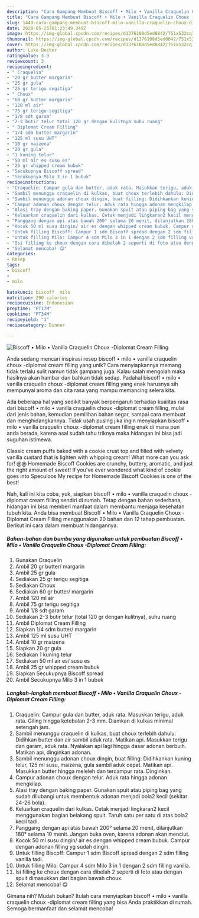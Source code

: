 ```yaml
---
description: "Cara Gampang Membuat Biscoff • Milo • Vanilla Craquelin Choux -Diplomat Cream Filling yang Menggugah Selera"
title: "Cara Gampang Membuat Biscoff • Milo • Vanilla Craquelin Choux -Diplomat Cream Filling yang Menggugah Selera"
slug: 1449-cara-gampang-membuat-biscoff-milo-vanilla-craquelin-choux-diplomat-cream-filling-yang-menggugah-selera
date: 2020-05-25T01:23:49.349Z
image: https://img-global.cpcdn.com/recipes/d1376108d5ed8842/751x532cq70/biscoff-•-milo-•-vanilla-craquelin-choux-diplomat-cream-filling-foto-resep-utama.jpg
thumbnail: https://img-global.cpcdn.com/recipes/d1376108d5ed8842/751x532cq70/biscoff-•-milo-•-vanilla-craquelin-choux-diplomat-cream-filling-foto-resep-utama.jpg
cover: https://img-global.cpcdn.com/recipes/d1376108d5ed8842/751x532cq70/biscoff-•-milo-•-vanilla-craquelin-choux-diplomat-cream-filling-foto-resep-utama.jpg
author: Luke Becker
ratingvalue: 3.9
reviewcount: 3
recipeingredient:
- " Craquelin"
- "20 gr butter margarin"
- "25 gr gula"
- "25 gr terigu segitiga"
- " Choux"
- "60 gr butter margarin"
- "120 ml air"
- "75 gr terigu segitiga"
- "1/8 sdt garam"
- "2-3 butir telur total 120 gr dengan kulitnya suhu ruang"
- " Diplomat Cream Filling"
- "1/4 sdm butter margarin"
- "125 ml susu UHT"
- "10 gr maizena"
- "20 gr gula"
- "1 kuning telur"
- "50 ml air es susu es"
- "25 gr whipped cream bubuk"
- "Secukupnya Biscoff spread"
- "Secukupnya Milo 3 in 1 bubuk"
recipeinstructions:
- "Craquelin: Campur gula dan butter, aduk rata. Masukkan terigu, aduk rata. Giling hingga ketebalan 2-3 mm. Diamkan di kulkas minimal setengah jam."
- "Sambil menunggu craquelin di kulkas, buat choux terlebih dahulu: Didihkan butter dan air sambil aduk rata. Matikan api. Masukkan terigu dan garam, aduk rata. Nyalakan api lagi hingga dasar adonan berbuih. Matikan api, dinginkan adonan."
- "Sambil menunggu adonan choux dingin, buat filling: Didihkankan kuning telur, 125 ml susu, maizena, gula sambil aduk cepat. Matikan api. Masukkan butter hingga meleleh dan tercampur rata. Dinginkan."
- "Campur adonan choux dengan telur. Aduk rata hingga adonan mengkilap."
- "Alasi tray dengan baking paper. Gunakan spuit atau piping bag yang sudah dilubangi untuk membentuk adonan menjadi bola2 kecil (sekitar 24-26 bola)."
- "Keluarkan craquelin dari kulkas. Cetak menjadi lingkaran2 kecil menggunakan bagian belakang spuit. Taruh satu per satu di atas bola2 kecil tadi."
- "Panggang dengan api atas bawah 200° selama 20 menit, dilanjutkan 180° selama 10 menit. Jangan buka oven, karena adonan akan menciut."
- "Kocok 50 ml susu dingin/ air es dengan whipped cream bubuk. Campur dengan adonan filling yg sudah dingin."
- "Untuk filling Biscoff: Campur 1 sdm Biscoff spread dengan 2 sdm filling vanilla tadi."
- "Untuk filling Milo: Campur 4 sdm Milo 3 in 1 dengan 2 sdm filling vanilla."
- "Isi filling ke choux dengan cara dibelah 2 seperti di foto atau dengan spuit dimasukkan dari bagian bawah choux."
- "Selamat mencoba! 😋"
categories:
- Resep
tags:
- biscoff
- 
- milo

katakunci: biscoff  milo 
nutrition: 290 calories
recipecuisine: Indonesian
preptime: "PT17M"
cooktime: "PT34M"
recipeyield: "1"
recipecategory: Dinner

---
```



![Biscoff • Milo • Vanilla Craquelin Choux -Diplomat Cream Filling](https://img-global.cpcdn.com/recipes/d1376108d5ed8842/751x532cq70/biscoff-•-milo-•-vanilla-craquelin-choux-diplomat-cream-filling-foto-resep-utama.jpg)

Anda sedang mencari inspirasi resep biscoff • milo • vanilla craquelin choux -diplomat cream filling yang unik? Cara menyiapkannya memang tidak terlalu sulit namun tidak gampang juga. Kalau salah mengolah maka hasilnya akan hambar dan bahkan tidak sedap. Padahal biscoff • milo • vanilla craquelin choux -diplomat cream filling yang enak harusnya sih mempunyai aroma dan cita rasa yang mampu memancing selera kita.

Ada beberapa hal yang sedikit banyak berpengaruh terhadap kualitas rasa dari biscoff • milo • vanilla craquelin choux -diplomat cream filling, mulai dari jenis bahan, kemudian pemilihan bahan segar, sampai cara membuat dan menghidangkannya. Tidak usah pusing jika ingin menyiapkan biscoff • milo • vanilla craquelin choux -diplomat cream filling enak di mana pun anda berada, karena asal sudah tahu triknya maka hidangan ini bisa jadi suguhan istimewa.

Classic cream puffs baked with a cookie crust top and filled with velvety vanilla custard that is lighten with whipping cream! What more can you ask for! @@ Homemade Biscoff Cookies are crunchy, buttery, aromatic, and just the right amount of sweet! If you&#39;ve ever wondered what kind of cookie goes into Speculoos My recipe for Homemade Biscoff Cookies is one of the best!


Nah, kali ini kita coba, yuk, siapkan biscoff • milo • vanilla craquelin choux -diplomat cream filling sendiri di rumah. Tetap dengan bahan sederhana, hidangan ini bisa memberi manfaat dalam membantu menjaga kesehatan tubuh kita. Anda bisa membuat Biscoff • Milo • Vanilla Craquelin Choux -Diplomat Cream Filling menggunakan 20 bahan dan 12 tahap pembuatan. Berikut ini cara dalam membuat hidangannya.

<!--inarticleads1-->

##### Bahan-bahan dan bumbu yang digunakan untuk pembuatan Biscoff • Milo • Vanilla Craquelin Choux -Diplomat Cream Filling:

1. Gunakan  Craquelin
1. Ambil 20 gr butter/ margarin
1. Ambil 25 gr gula
1. Sediakan 25 gr terigu segitiga
1. Sediakan  Choux
1. Sediakan 60 gr butter/ margarin
1. Ambil 120 ml air
1. Ambil 75 gr terigu segitiga
1. Ambil 1/8 sdt garam
1. Sediakan 2-3 butir telur (total 120 gr dengan kulitnya), suhu ruang
1. Ambil  Diplomat Cream Filling
1. Siapkan 1/4 sdm butter/ margarin
1. Ambil 125 ml susu UHT
1. Ambil 10 gr maizena
1. Siapkan 20 gr gula
1. Sediakan 1 kuning telur
1. Sediakan 50 ml air es/ susu es
1. Ambil 25 gr whipped cream bubuk
1. Siapkan Secukupnya Biscoff spread
1. Ambil Secukupnya Milo 3 in 1 bubuk




<!--inarticleads2-->

##### Langkah-langkah membuat Biscoff • Milo • Vanilla Craquelin Choux -Diplomat Cream Filling:

1. Craquelin: Campur gula dan butter, aduk rata. Masukkan terigu, aduk rata. Giling hingga ketebalan 2-3 mm. Diamkan di kulkas minimal setengah jam.
1. Sambil menunggu craquelin di kulkas, buat choux terlebih dahulu: Didihkan butter dan air sambil aduk rata. Matikan api. Masukkan terigu dan garam, aduk rata. Nyalakan api lagi hingga dasar adonan berbuih. Matikan api, dinginkan adonan.
1. Sambil menunggu adonan choux dingin, buat filling: Didihkankan kuning telur, 125 ml susu, maizena, gula sambil aduk cepat. Matikan api. Masukkan butter hingga meleleh dan tercampur rata. Dinginkan.
1. Campur adonan choux dengan telur. Aduk rata hingga adonan mengkilap.
1. Alasi tray dengan baking paper. Gunakan spuit atau piping bag yang sudah dilubangi untuk membentuk adonan menjadi bola2 kecil (sekitar 24-26 bola).
1. Keluarkan craquelin dari kulkas. Cetak menjadi lingkaran2 kecil menggunakan bagian belakang spuit. Taruh satu per satu di atas bola2 kecil tadi.
1. Panggang dengan api atas bawah 200° selama 20 menit, dilanjutkan 180° selama 10 menit. Jangan buka oven, karena adonan akan menciut.
1. Kocok 50 ml susu dingin/ air es dengan whipped cream bubuk. Campur dengan adonan filling yg sudah dingin.
1. Untuk filling Biscoff: Campur 1 sdm Biscoff spread dengan 2 sdm filling vanilla tadi.
1. Untuk filling Milo: Campur 4 sdm Milo 3 in 1 dengan 2 sdm filling vanilla.
1. Isi filling ke choux dengan cara dibelah 2 seperti di foto atau dengan spuit dimasukkan dari bagian bawah choux.
1. Selamat mencoba! 😋




Gimana nih? Mudah bukan? Itulah cara menyiapkan biscoff • milo • vanilla craquelin choux -diplomat cream filling yang bisa Anda praktikkan di rumah. Semoga bermanfaat dan selamat mencoba!

